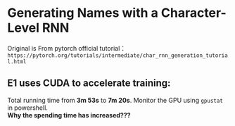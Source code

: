 # Generating Names with a Character-Level RNN
 Original is From pytorch official tutorial：`https://pytorch.org/tutorials/intermediate/char_rnn_generation_tutorial.html`
## E1 uses CUDA to accelerate training:  
Total running time from **3m 53s** to **7m 20s**. Monitor the GPU using `gpustat` in powershell.  
**Why the spending time has increased???**
